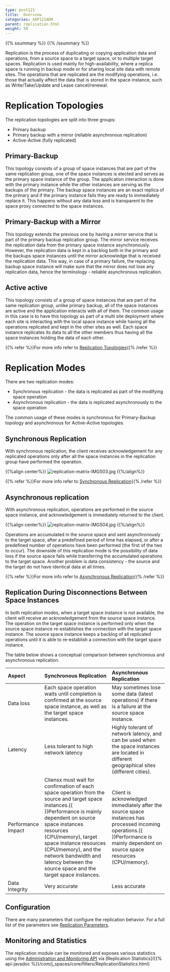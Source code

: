 ```yaml
---
type: post121
title:  Overview
categories: XAP121ADM
parent: replication.html
weight: 50
---
```


{{% ssummary %}}  {{% /ssummary %}}



Replication is the process of duplicating or copying application data and operations, from a source space to a target space, or to multiple target spaces. Replication is used mainly for high-availability, where a replica space is running in backup mode or for sharing local site data with remote sites. The operations that are replicated are the modifying operations, i.e. those that actually affect the data that is stored in the space instance, such as Write/Take/Update and Lease cancel/renewal.

# Replication Topologies

The replication topologies are split into three groups:

- Primary backup
- Primary backup with a mirror (reliable asynchronous replication)
- Active-Active (fully replicated)

## Primary-Backup

This topology consists of a group of space instances that are part of the same replication group, one of the space instances is elected and serves as the primary space instance of the group. The application interaction is done with the primary instance while the other instances are serving as the backups of the primary. The backup space instances are an exact replica of the primary and if the primary instance fails they are ready to immediately replace it. This happens without any data loss and is transparent to the space proxy connected to the space instances.

## Primary-Backup with a Mirror

This topology extends the previous one by having a mirror service that is part of the primary backup replication group. The mirror service receives the replication data from the primary space instance asynchronously. However, the replication data is kept in a backlog both in the primary and the backups space instances until the mirror acknowledge that is received the replication data. This way, in case of a primary failure, the replacing backup space instance will make sure that the mirror does not lose any replication data, hence the terminology - reliable asynchronous replication.

## Active active

This topology consists of a group of space instances that are part of the same replication group, unlike primary backup, all of the space instances are active and the application interacts with all of them. The common usage in this case is to have this topology as part of a multi site deployment where each site is interacting with the local space instance while having all the operations replicated and kept in the other sites as well. Each space instance replicates its data to all the other members thus having all the space instances holding the data of each other.

{{% refer %}}For more info refer to [Replication Topologies](./replication-topologies.html){{% /refer %}}

# Replication Modes

There are two replication modes:

- Synchronous replication - the data is replicated as part of the modifying space operation
- Asynchronous replication - the data is replicated asynchronously to the space operation

The common usage of these modes is synchronous for Primary-Backup topology and asynchronous for Active-Active topologies.

## Synchronous Replication

With synchronous replication, the client receives acknowledgement for any replicated operations only after all the space instances in the replication group have performed the operation.

{{%align center%}}
![replication-matrix-IMG503.jpg](/attachment_files/replication-matrix-IMG503.jpg)
{{%/align%}}

{{% refer %}}For more info refer to [Synchronous Replication](./synchronous-replication.html){{% /refer %}}

## Asynchronous replication

With asynchronous replication, operations are performed in the source space instance, and acknowledgement is immediately returned to the client.

{{%align center%}}
![replication-matrix-IMG504.jpg](/attachment_files/replication-matrix-IMG504.jpg)
{{%/align%}}

Operations are accumulated in the source space and sent asynchronously to the target space, after a predefined period of time has elapsed, or after a predefined number of operations have been performed (the first of the two to occur). The downside of this replication mode is the possibility of data loss if the source space fails while transferring the accumulated operations to the target space. Another problem is data consistency - the source and the target do not have identical data at all times.

{{% refer %}}For more info refer to [Asynchronous Replication](./asynchronous-replication.html){{% /refer %}}

## Replication During Disconnections Between Space Instances

In both replication modes, when a target space instance is not available, the client will receive an acknowledgement from the source space instance. The operation on the target space instance is performed only when the source space instance re-establishes the connection with the target space instance. The source space instance keeps a backlog of all replicated operations until it is able to re-establish a connection with the target space instance.

The table below shows a conceptual comparison between synchronous and asynchronous replication.


| Aspect | Synchronous Replication | Asynchronous Replication |
|:-------|:------------------------|:-------------------------|
| Data loss | Each space operation waits until completion is confirmed at the source space instance, as well as the target space instances. | May sometimes lose some data (latest operations) if there is a failure at the source space instance. |
| Latency | Less tolerant to high network latency | Highly tolerant of network latency, and can be used when the space instances are located in different geographical sites (different cities). |
| Performance Impact | Cliensx must wait for confirmation of each space operation from the source and target space instances.{{<wbr>}}Performance is mainly dependent on source space instances resources (CPU/memory), target space instance resources (CPU/memory), and the network bandwidth and latency between the source space and the target space instances. | Client is acknowledged immediately after the source space instances has processed incoming operations.{{<wbr>}}Performance is mainly dependent on source space resources (CPU/memory). |
| Data Integrity | Very accurate | Less accurate |

## Configuration

There are many parameters that configure the replication behavior. For a full list of the parameters see [Replication Parameters](./replication-parameters.html).

## Monitoring and Statistics

The replication module can be monitored and exposes various statistics using the [Administration and Monitoring API]({{%currentjavaurl%}}/administration-and-monitoring-api.html) via [Replication Statistics]({{% api-javadoc %}}/com/j_spaces/core/filters/ReplicationStatistics.html)

